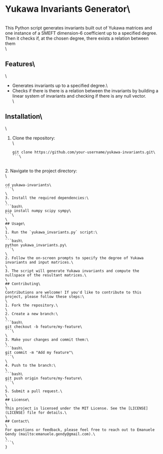 # Yukawa Invariants Generator\
\
This Python script generates invariants built out of Yukawa matrices and one instance of a SMEFT dimension-6 coefficient up to a specified degree. Then it checks if, at the chosen degree, there exists a relation between them\
\
## Features\
\
- Generates invariants up to a specified degree.\
- Checks if there is there is a relation between the invariants by building a linear system of invariants and checking if there is any null vector. \
\
## Installation\
\
1. Clone the repository:\
\
   ```bash\
   git clone https://github.com/your-username/yukawa-invariants.git\
   ```\
\
2. Navigate to the project directory:\
\
   ```bash\
   cd yukawa-invariants\
   ```\
\
3. Install the required dependencies:\
\
   ```bash\
   pip install numpy scipy sympy\
   ```\
\
## Usage\
\
1. Run the `yukawa_invariants.py` script:\
\
   ```bash\
   python yukawa_invariants.py\
   ```\
\
2. Follow the on-screen prompts to specify the degree of Yukawa invariants and input matrices.\
\
3. The script will generate Yukawa invariants and compute the nullspace of the resultant matrices.\
\
## Contributing\
\
Contributions are welcome! If you'd like to contribute to this project, please follow these steps:\
\
1. Fork the repository.\
\
2. Create a new branch:\
\
   ```bash\
   git checkout -b feature/my-feature\
   ```\
\
3. Make your changes and commit them:\
\
   ```bash\
   git commit -m "Add my feature"\
   ```\
\
4. Push to the branch:\
\
   ```bash\
   git push origin feature/my-feature\
   ```\
\
5. Submit a pull request.\
\
## License\
\
This project is licensed under the MIT License. See the [LICENSE](LICENSE) file for details.\
\
## Contact\
\
For questions or feedback, please feel free to reach out to Emanuele Gendy (mailto:emanuele.gendy@gmail.com).\
\
```\
}
